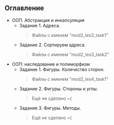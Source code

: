 ## Оглавление

- ООП. Абстракция и инкапсуляция
  - Задание 1. Адреса.
    > Файлы с именем "mod2_les3_task1"
  - Задание 2. Сортируем адреса.
    > Файлы с именем "mod2_les3_task2"
- ООП: наследование и полиморфизм
  - Задание 1. Фигуры. Количество сторон.
    > Файлы с именем "mod2_les4_task1"
  - Задание 2. Фигуры. Стороны и углы.
    > Ещё не сделано =(
  - Задание 3. Фигуры. Методы.
    > Ещё не сделано =(